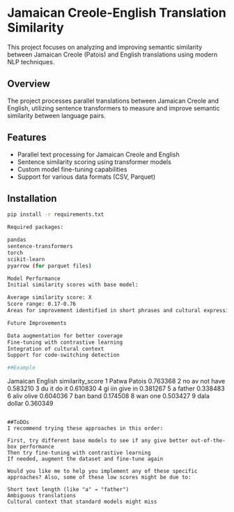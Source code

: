# Jamaican Creole-English Translation Similarity

This project focuses on analyzing and improving semantic similarity between Jamaican Creole (Patois) and English translations using modern NLP techniques.

## Overview

The project processes parallel translations between Jamaican Creole and English, utilizing sentence transformers to measure and improve semantic similarity between language pairs.

## Features

- Parallel text processing for Jamaican Creole and English
- Sentence similarity scoring using transformer models
- Custom model fine-tuning capabilities
- Support for various data formats (CSV, Parquet)

## Installation

```bash
pip install -r requirements.txt

Required packages:

pandas
sentence-transformers
torch
scikit-learn
pyarrow (for parquet files)

Model Performance
Initial similarity scores with base model:

Average similarity score: X
Score range: 0.17-0.76
Areas for improvement identified in short phrases and cultural expressions

Future Improvements

Data augmentation for better coverage
Fine-tuning with contrastive learning
Integration of cultural context
Support for code-switching detection

##Example

```
Jamaican   English  similarity_score
1    Patwa    Patois          0.763368
2    no av  not have          0.583210
3    du it     do it          0.610830
4   gi iin   give in          0.381267
5        a    father          0.338483
6     aliv     olive          0.604036
7      ban      band          0.174508
8      wan       one          0.503427
9     dala    dollar          0.360349
```

##ToDOs
I recommend trying these approaches in this order:

First, try different base models to see if any give better out-of-the-box performance
Then try fine-tuning with contrastive learning
If needed, augment the dataset and fine-tune again

Would you like me to help you implement any of these specific approaches? Also, some of these low scores might be due to:

Short text length (like "a" → "father")
Ambiguous translations
Cultural context that standard models might miss
